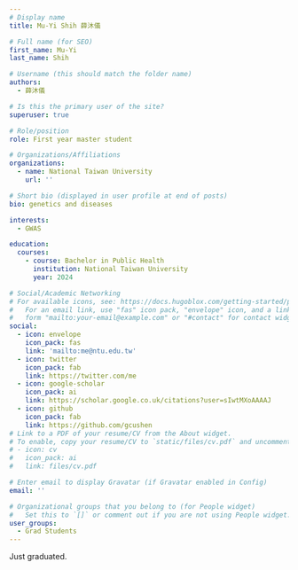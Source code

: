 ```yaml
---
# Display name
title: Mu-Yi Shih 薛沐儀

# Full name (for SEO)
first_name: Mu-Yi
last_name: Shih

# Username (this should match the folder name)
authors:
  - 薛沐儀

# Is this the primary user of the site?
superuser: true

# Role/position
role: First year master student

# Organizations/Affiliations
organizations:
  - name: National Taiwan University
    url: ''

# Short bio (displayed in user profile at end of posts)
bio: genetics and diseases

interests:
  - GWAS

education:
  courses:
    - course: Bachelor in Public Health
      institution: National Taiwan University
      year: 2024

# Social/Academic Networking
# For available icons, see: https://docs.hugoblox.com/getting-started/page-builder/#icons
#   For an email link, use "fas" icon pack, "envelope" icon, and a link in the
#   form "mailto:your-email@example.com" or "#contact" for contact widget.
social:
  - icon: envelope
    icon_pack: fas
    link: 'mailto:me@ntu.edu.tw'
  - icon: twitter
    icon_pack: fab
    link: https://twitter.com/me
  - icon: google-scholar
    icon_pack: ai
    link: https://scholar.google.co.uk/citations?user=sIwtMXoAAAAJ
  - icon: github
    icon_pack: fab
    link: https://github.com/gcushen
# Link to a PDF of your resume/CV from the About widget.
# To enable, copy your resume/CV to `static/files/cv.pdf` and uncomment the lines below.
# - icon: cv
#   icon_pack: ai
#   link: files/cv.pdf

# Enter email to display Gravatar (if Gravatar enabled in Config)
email: ''

# Organizational groups that you belong to (for People widget)
#   Set this to `[]` or comment out if you are not using People widget.
user_groups:
  - Grad Students
---
```


Just graduated.
